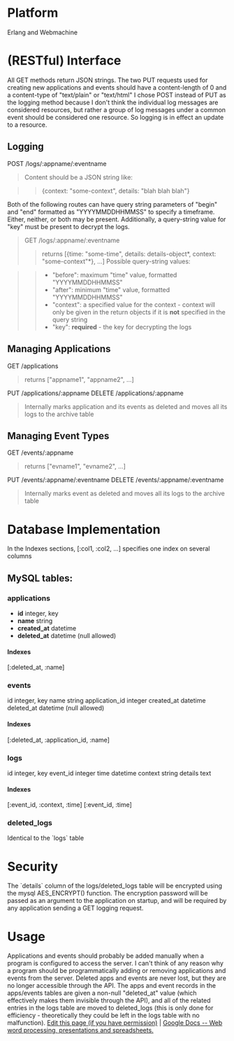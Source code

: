 # Platform

Erlang and Webmachine
# (RESTful) Interface

All GET methods return JSON strings.
The two PUT requests used for creating new applications and events
should have a content-length of 0 and a content-type of
"text/plain" or "text/html"
I chose POST instead of PUT as the logging method because I don't
think the individual log messages are considered resources, but
rather a group of log messages under a common event should be
considered one resource. So logging is in effect an update to a
resource.
## Logging

POST /logs/:appname/:eventname
> Content should be a JSON string like:

> > {context: "some-context", details: "blah blah blah"}

Both of the following routes can have query string parameters of
"begin" and "end" formatted as "YYYYMMDDHHMMSS" to specify a
timeframe. Either, neither, or both may be present. Additionally, a
query-string value for "key" must be present to decrypt the logs.
> GET /logs/:appname/:eventname
> > returns [{time: "some-time", details:
> > details-object*, context: "some-context"*}, ...]
> > Possible query-string values:

> > -   "before": maximum "time" value, formatted "YYYYMMDDHHMMSS"
> > -   "after": minimum "time" value, formatted "YYYYMMDDHHMMSS"
> > -   "context": a specified value for the context - context will
> >     only be given in the return objects if it is **not**&nbsp;specified
> >     in the query string
> > -   "key": **required**&nbsp;- the key for decrypting the logs

## **Managing Applications**

GET /applications
> returns ["appname1", "appname2", ...]

PUT /applications/:appname
DELETE /applications/:appname
> Internally marks application and its events as deleted and moves
> all its logs to the archive table

## Managing Event Types

GET /events/:appname
> returns ["evname1", "evname2", ...]

PUT /events/:appname/:eventname
DELETE /events/:appname/:eventname
> Internally marks event as deleted and moves all its logs to the
> archive table

# Database Implementation

In the Indexes sections, [:col1, :col2, ...] specifies one index on
several columns
## MySQL tables:

### applications

+ **id** integer, key
+ **name** string
+ **created\_at** datetime
+ **deleted\_at** datetime (null allowed)

#### Indexes

[:deleted\_at, :name]
### events

id
integer, key
name
string
application\_id
integer
created\_at
datetime
deleted\_at
datetime (null allowed)
#### Indexes

[:deleted\_at, :application\_id, :name]
### logs

id
integer, key
event\_id
integer
time
datetime
context
string
details
text
#### Indexes

[:event\_id, :context, :time]
[:event\_id, :time]
### deleted\_logs

Identical to the \`logs\` table
# Security

The \`details\` column of the logs/deleted\_logs table will be
encrypted using the mysql AES\_ENCRYPT() function. The encryption
password will be passed as an argument to the application on
startup, and will be required by any application sending a GET
logging request.&nbsp;
# Usage

Applications and events should probably be added manually when a
program is configured to access the server. I can't think of any
reason why a program should be programmatically adding or removing
applications and events from the server. Deleted apps and events
are never lost, but they are no longer accessible through the API.
The apps and event records in the apps/events tables are given a
non-null "deleted\_at" value (which effectively makes them
invisible through the API), and all of the related entries in the
logs table are moved to deleted\_logs (this is only done for
efficiency - theoretically they could be left in the logs table
with no malfunction).
[Edit this page (if you have permission)](Doc?tab=edit&dr=true&id=dfbwnx95_85d3nnfvhr "Edit this page")
|
[Google Docs -- Web word processing, presentations and spreadsheets.](/ "Learn more about Google Docs")
&nbsp;


